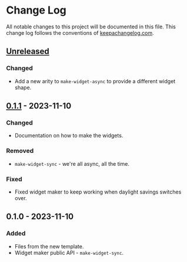 # Change Log
All notable changes to this project will be documented in this file. This change log follows the conventions of [keepachangelog.com](http://keepachangelog.com/).

## [Unreleased]
### Changed
- Add a new arity to `make-widget-async` to provide a different widget shape.

## [0.1.1] - 2023-11-10
### Changed
- Documentation on how to make the widgets.

### Removed
- `make-widget-sync` - we're all async, all the time.

### Fixed
- Fixed widget maker to keep working when daylight savings switches over.

## 0.1.0 - 2023-11-10
### Added
- Files from the new template.
- Widget maker public API - `make-widget-sync`.

[Unreleased]: https://sourcehost.site/your-name/pfilter_3/compare/0.1.1...HEAD
[0.1.1]: https://sourcehost.site/your-name/pfilter_3/compare/0.1.0...0.1.1

